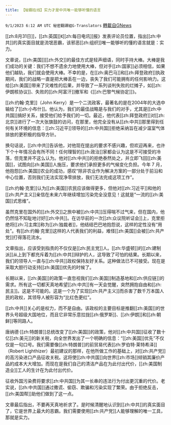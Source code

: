 ```yaml
---
title: 【秘翻在线】实力才是中共唯一能够听懂的语言
---
```

`9/1/2023 6:12 AM UTC 秘密翻譯組G-Translators` [轉載自GNews](https://gnews.org/articles/1629451)

[[zh:8月31日]]，[[zh:英国]]《[[zh:每日电讯]]报》发表评论员位置，指出[[zh:中共]]的真实面目就是流氓恶霸，该邪恶[[zh:组织]]唯一能够听的懂的语言就是：实力。

文章说，[[zh:美国]][[zh:外交]]的最佳方式是轻声细语，同时手持大棒。大棒是我们成功的关键：我们不想不遗余力地使用大棒，但对手[[zh:国家]]必须相信，如果他们越轨，我们就会使用大棒。不幸的是，在[[zh:奥巴马]]和[[zh:拜登政府]]执政期间，我们的战略一直是把大棒丢在一边，丧失了我们可能拥有的任何影响力。这给[[zh:美国]]带来了灾难性的后果，并导致了一系列谈判失败的烂摊子，如[[zh:伊朗核协议]]、失败的[[zh:阿富汗]]撤军和《[[zh:巴黎气候协定]]》。

[[zh:约翰·克里]]（John Kerry）是一个二流政客，最著名的是在2004年的大选中输给了[[zh:小布什]]。他认为，我们的最佳战略是与我们的对手，尤其是[[zh:中共国]]搞好关系，接受他们给予我们的一切。最近，他代表[[zh:拜登政府]]对[[zh:北京]]进行了一次大张旗鼓的访问，在那里，他完全没有从[[zh:中共]]那里得到任何有关环境的信息：[[zh:习近平]]领导的[[zh:中共国]]拒绝采纳旨在减少温室气体排放的更积极的指导方针。

换句话说，[[zh:中共]]告诉他，对他现在提出的要求不感兴趣，但欢迎再来，也许下个十年情况会有所不同！任何理智的[[zh:政治]]家都会认为这是不可接受的冷落，但克里并不这么认为。他对[[zh:中共]]的拒绝泰然处之，并立即飞回[[zh:美国]]，试图向[[zh:美国]]人施压，要求他们承担更多的气候变化负担。今年 7 月，他抱怨[[zh:美国]]农业的成功，感叹“除非农业作为解决方案的一部分处于前沿和中心位置，否则我们无法实现净零排放，我们无法完成这项工作”。

[[zh:约翰·克里]]认为[[zh:美国]]农民应该做得更多，但他对[[zh:习近平]]和他的[[zh:共产主义]]亲信在未来六年继续增加污染完全没意见！这就是“一流的[[zh:美国]]式思维”。

虽然克里在国外的[[zh:外交]]之旅中被[[zh:中共]]压得喘不过气来，但在国内，他仍然恬不知耻地讨好[[zh:中共]]。在访华前的一次[[zh:众议院听证会]]上，克里拒绝将[[zh:习主席]]称为[[zh:独裁者]]，他结结巴巴地抱怨说，这样的定性没有“用处”。有[[zh:约翰·克里]]这样的人代表我们的利益，难怪[[zh:美国]]会被[[zh:共产党]]打得落花流水。

文章指出，应该受到指责的不仅仅是[[zh:民主党]]人。[[zh:华盛顿]]的[[zh:建制派]]从上到下都充斥着为[[zh:中共]]辩护的人，这导致了可怕的结果。长期以来，我们的领导人一直与[[zh:中共]]政权保持友好关系。这种做法已不可接受。现在是采取大胆行动支持[[zh:美国]]优先的时候了。 

长期以来，[[zh:美国]]的政策一直忽视我们[[zh:美国]]制造基地和[[zh:供应链]]的需求。所有这一切都天真地希望[[zh:中共]]有一天会觉醒，突然拥抱自由和[[zh:民主]]。这是不可能的。这是一个为了实现[[zh:共产主义]]而杀害了数千万本国人民的政权，其领导人被形容为“比红色更红”。

[[zh:中共]]关心的是权力，而不是自由。该政权的主要目标是推翻[[zh:美国]]的世界头号超级大国地位，而且它非常乐意拉拢[[zh:俄罗斯]]、[[zh:伊朗]]和[[zh:朝鲜]]等同路人。

唐纳德·[[zh:特朗普]]总统改变了[[zh:美国]]的政策，他对[[zh:中共国]]征收了数十亿[[zh:美元]]的新关税，向全世界发出了一个明确的信息：“[[zh:美国]]优先”不仅仅是一句口号。我们需要像[[zh:特朗普]]的前贸易代表[[zh:罗伯特·莱特希泽]]（Robert Lighthizer）最初建议的那样，在他所做工作的基础上，对[[zh:共产党]]的高污染进口产品征收关税。这将使[[zh:中共国]]向世界[[zh:市场]]倾销其廉价产品的成本大大增加。而现在是我们自己的清洁产品在为此付出代价，[[zh:美国制造业]]工人的生计在为此付出代价。

征收外国污染费将要求[[zh:中共国]]为其一长串的违法行为付出更沉重的代价。老实说，[[zh:中共国]]通过撒谎、偷窃、欺骗和污染实现了繁荣。由于拒绝反击，[[zh:美国帮]]助他们做到了这一点。

文章最后指出，不要再天真地祈求了。是时候清醒地认识到[[zh:中共]]的真实面目了，它是世界上最大的恶霸。我们需要使用[[zh:共产党]]人能够理解的唯一工具，那就是实力。
